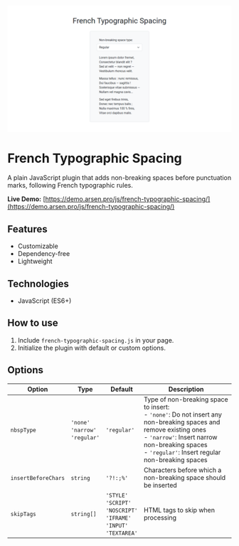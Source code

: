 <kbd>
    <img src="img/french-typographic-spacing.png" alt="French Typographic Spacing">
</kbd>


# French Typographic Spacing
A plain JavaScript plugin that adds non-breaking spaces before punctuation marks,
following French typographic rules.

**Live Demo:**
[https://demo.arsen.pro/js/french-typographic-spacing/](https://demo.arsen.pro/js/french-typographic-spacing/)


## Features
* Customizable
* Dependency-free
* Lightweight


## Technologies
* JavaScript (ES6+)


## How to use
1. Include `french-typographic-spacing.js` in your page.
2. Initialize the plugin with default or custom options.


## Options
<table>
  <thead>
    <tr>
      <th>Option</th>
      <th>Type</th>
      <th>Default</th>
      <th>Description</th>
    </tr>
  </thead>
  <tbody>
    <tr>
      <td>
        <code>nbspType</code>
      </td>
      <td>
        <code>'none'</code><br>
        <code>'narrow'</code><br>
        <code>'regular'</code>
      </td>
      <td>
        <code>'regular'</code>
      </td>
      <td>
        Type of non-breaking space to insert:<br>
        - <code>'none'</code>: Do not insert any non-breaking spaces and remove existing ones<br>
        - <code>'narrow'</code>: Insert narrow non-breaking spaces<br>
        - <code>'regular'</code>: Insert regular non-breaking spaces
      </td>
    </tr>
    <tr>
      <td>
        <code>insertBeforeChars</code>
      </td>
      <td>
        <code>string</code>
      </td>
      <td>
        <code>'?!:;%'</code>
      </td>
      <td>
        Characters before which a non-breaking space should be inserted
      </td>
    </tr>
    <tr>
      <td>
        <code>skipTags</code>
      </td>
      <td>
        <code>string[]</code>
      </td>
      <td>
        <code>'STYLE'</code><br>
        <code>'SCRIPT'</code><br>
        <code>'NOSCRIPT'</code><br>
        <code>'IFRAME'</code><br>
        <code>'INPUT'</code><br>
        <code>'TEXTAREA'</code>
      </td>
      <td>
        HTML tags to skip when processing
      </td>
    </tr>
  </tbody>
</table>